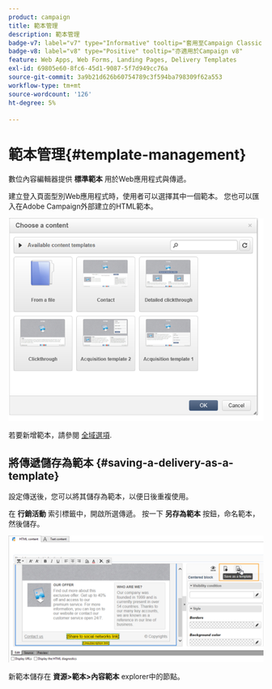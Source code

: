 ```yaml
---
product: campaign
title: 範本管理
description: 範本管理
badge-v7: label="v7" type="Informative" tooltip="套用至Campaign Classic v7"
badge-v8: label="v8" type="Positive" tooltip="亦適用於Campaign v8"
feature: Web Apps, Web Forms, Landing Pages, Delivery Templates
exl-id: 69805e60-8fc6-45d1-9087-5f7d949cc76a
source-git-commit: 3a9b21d626b60754789c3f594ba798309f62a553
workflow-type: tm+mt
source-wordcount: '126'
ht-degree: 5%

---
```


# 範本管理{#template-management}



數位內容編輯器提供 **標準範本** 用於Web應用程式與傳遞。

建立登入頁面型別Web應用程式時，使用者可以選擇其中一個範本。 您也可以匯入在Adobe Campaign外部建立的HTML範本。

![](assets/dce_popup_templatechoice.png)

若要新增範本，請參閱 [全域選項](content-editor-interface.md#global-options).

## 將傳遞儲存為範本 {#saving-a-delivery-as-a-template}

設定傳送後，您可以將其儲存為範本，以便日後重複使用。

在 **行銷活動** 索引標籤中，開啟所選傳遞。 按一下 **另存為範本** 按鈕，命名範本，然後儲存。

![](assets/dce_save_model.png)

新範本儲存在 **資源>範本>內容範本** explorer中的節點。

